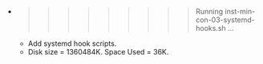 * >>>>>>>>> Running inst-min-con-03-systemd-hooks.sh ...
  * Add systemd hook scripts.
  * Disk size = 1360484K. Space Used = 36K.
